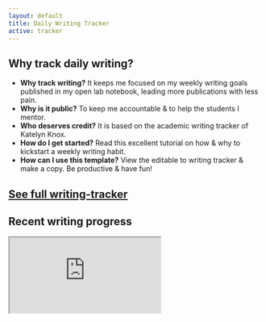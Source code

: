 ```yaml
---
layout: default
title: Daily Writing Tracker
active: tracker
---
```




## Why track daily writing?

* **Why track writing?**    It keeps me focused on my weekly writing goals published in my open lab notebook, leading more publications with less pain.
* **Why is it public?**    To keep me accountable & to help the students I mentor.
* **Who deserves credit?**    It is based on the academic writing tracker of Katelyn Knox.
* **How do I get started?**    Read this excellent tutorial on how & why to kickstart a weekly writing habit.
* **How can I use this template?**    View the editable to writing tracker & make a copy. Be productive & have fun!

## <a href="https://docs.google.com/spreadsheets/d/18hnjkcF4LSEzdFdd0fABXo3-bmSWMSfJb9io6kKTDGw/edit?usp=sharing?widget=false&amp;headers=false&amp;">See full writing-tracker</a>

## Recent writing progress
<iframe id="scaled-frame" src="https://docs.google.com/spreadsheets/d/e/2PACX-1vQcK-ZnHt47wbMb3BXd_aXVE5S8U4Ln7fqsw8pRo6-AP0EJrBp3ujK_niBJOI09GGzVovERVaLHUmvf/pubhtml?single=true&gid=0&widget=true&amp;headers=false&amp;range=A53:J96"></iframe>

<!-- <iframe id="scaled-frame" src="https://docs.google.com/spreadsheets/d/e/2PACX-1vQcK-ZnHt47wbMb3BXd_aXVE5S8U4Ln7fqsw8pRo6-AP0EJrBp3ujK_niBJOI09GGzVovERVaLHUmvf/pubhtml?single=true&gid=0&widget=true&amp;headers=false&amp;range=A1:J26"></iframe> -->
<!-- <iframe id="scaled-frame" src="https://docs.google.com/spreadsheets/d/18hnjkcF4LSEzdFdd0fABXo3-bmSWMSfJb9io6kKTDGw/edit?usp=sharing?widget=false&amp;headers=false&amp;"></iframe> -->
